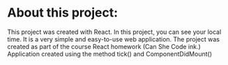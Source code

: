 # About this project:
This project was created with React. In this project, you can see your local time. 
It is a very simple and easy-to-use web application.
The project was created as part of the course React homework (Can She Code ink.)
Application created using the method tick() and ComponentDidMount()
